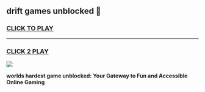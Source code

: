 
## drift games unblocked 👋
<h3>
<a href="https://premium.freeplayer.one?title=drift_games_unblocked&ref=13F">CLICK TO PLAY</a></h3>
<hr>

<h3>
<a href="https://premium.freeplayer.one?title=drift_games_unblocked&ref=13F">CLICK 2 PLAY</a>
  
</h3>

<a href="https://premium.freeplayer.one?title=drift_games_unblocked&ref=12F/"><img src="https://clearcache.store/games.png"></a>


**worlds hardest game unblocked: Your Gateway to Fun and Accessible Online Gaming**
